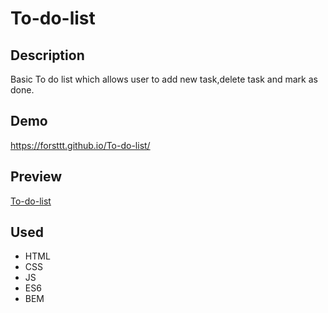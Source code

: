 # To-do-list
## Description
Basic To do list which allows user to add new task,delete task and mark as done.
## Demo
https://forsttt.github.io/To-do-list/
## Preview
[To-do-list]()
## Used
- HTML
- CSS
- JS
- ES6
- BEM
